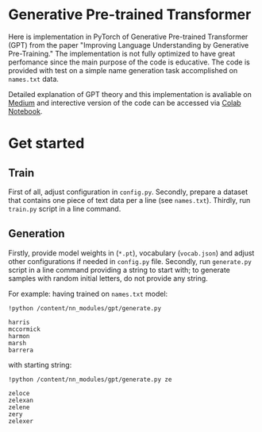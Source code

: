 # Generative Pre-trained Transformer

Here is implementation in PyTorch of Generative Pre-trained Transformer (GPT) from the paper "Improving Language Understanding by Generative Pre-Training." 
The implementation is not fully optimized to have great perfomance since the main purpose of the code is educative. The code is provided with test on a simple
name generation task accomplished on `names.txt` data.

Detailed explanation of GPT theory and this implementation is avaliable on [Medium](https://medium.com/@konst.verner/gpt-explanation-and-implementation-from-scratch-in-pytorch-9962839417ac) and interective version of the code can be accessed via [Colab Notebook](https://colab.research.google.com/drive/1bxMkHVbRP0NRkEPU1FCadisDF3b8XP49?usp=sharing).  

# Get started

## Train

First of all, adjust configuration in `config.py`. Secondly, prepare a dataset that contains one piece of text data per a line (see `names.txt`). Thirdly,
run `train.py` script in a line command.

## Generation

Firstly, provide model weights in (`*.pt`), vocabulary (`vocab.json`) and adjust other configurations if needed in `config.py` file. Secondly, run `generate.py` script in
a line command providing a string to start with; to generate samples with random initial letters, do not provide any string.

For example: having trained on `names.txt` model:

`!python /content/nn_modules/gpt/generate.py`

```
harris
mccormick
harmon
marsh
barrera
```

with starting string:

`!python /content/nn_modules/gpt/generate.py ze`

```
zeloce
zelexan
zelene
zery
zelexer
```
